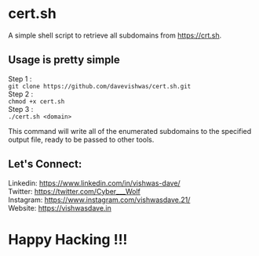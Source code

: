 # cert.sh
A simple shell script to retrieve all subdomains from https://crt.sh.


## Usage is pretty simple  


Step 1 :  
``` git clone https://github.com/davevishwas/cert.sh.git ```  
Step 2 :  
```chmod +x cert.sh```  
Step 3 :  
```./cert.sh <domain>```

This command will write all of the enumerated subdomains to the specified output file, ready to be passed to other tools.

## Let's Connect:  
Linkedin: https://www.linkedin.com/in/vishwas-dave/  
Twitter: https://twitter.com/Cyber___Wolf  
Instagram: https://www.instagram.com/vishwasdave.21/  
Website: https://vishwasdave.in

# Happy Hacking !!!

